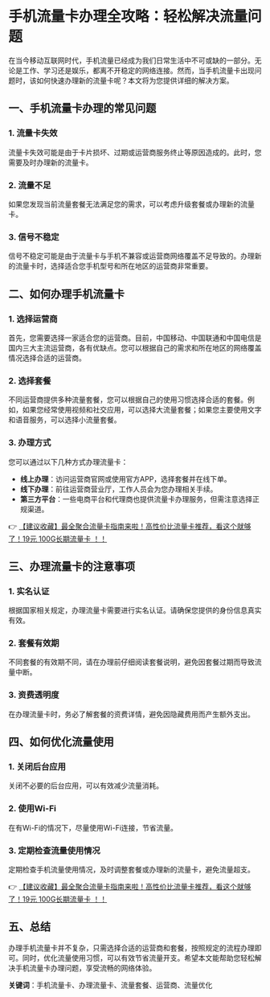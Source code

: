 # 手机流量卡办理全攻略：轻松解决流量问题

在当今移动互联网时代，手机流量已经成为我们日常生活中不可或缺的一部分。无论是工作、学习还是娱乐，都离不开稳定的网络连接。然而，当手机流量卡出现问题时，该如何快速办理新的流量卡呢？本文将为您提供详细的解决方案。

## 一、手机流量卡办理的常见问题

### 1. 流量卡失效
流量卡失效可能是由于卡片损坏、过期或运营商服务终止等原因造成的。此时，您需要及时办理新的流量卡。

### 2. 流量不足
如果您发现当前流量套餐无法满足您的需求，可以考虑升级套餐或办理新的流量卡。

### 3. 信号不稳定
信号不稳定可能是由于流量卡与手机不兼容或运营商网络覆盖不足导致的。办理新的流量卡时，选择适合您手机型号和所在地区的运营商非常重要。

## 二、如何办理手机流量卡

### 1. 选择运营商
首先，您需要选择一家适合您的运营商。目前，中国移动、中国联通和中国电信是国内三大主流运营商，各有优缺点。您可以根据自己的需求和所在地区的网络覆盖情况选择合适的运营商。

### 2. 选择套餐
不同运营商提供多种流量套餐，您可以根据自己的使用习惯选择合适的套餐。例如，如果您经常使用视频和社交应用，可以选择大流量套餐；如果您主要使用文字和语音服务，可以选择小流量套餐。

### 3. 办理方式
您可以通过以下几种方式办理流量卡：
- **线上办理**：访问运营商官网或使用官方APP，选择套餐并在线下单。
- **线下办理**：前往运营商营业厅，工作人员会为您办理相关手续。
- **第三方平台**：一些电商平台和代理商也提供流量卡办理服务，但需注意选择正规渠道。

👉 [【建议收藏】最全聚合流量卡指南来啦！高性价比流量卡推荐，看这个就够了！19元 100G长期流量卡 ！！](https://bit.ly/Liuliangka)

## 三、办理流量卡的注意事项

### 1. 实名认证
根据国家相关规定，办理流量卡需要进行实名认证。请确保您提供的身份信息真实有效。

### 2. 套餐有效期
不同套餐的有效期不同，请在办理前仔细阅读套餐说明，避免因套餐过期而导致流量中断。

### 3. 资费透明度
在办理流量卡时，务必了解套餐的资费详情，避免因隐藏费用而产生额外支出。

## 四、如何优化流量使用

### 1. 关闭后台应用
关闭不必要的后台应用，可以有效减少流量消耗。

### 2. 使用Wi-Fi
在有Wi-Fi的情况下，尽量使用Wi-Fi连接，节省流量。

### 3. 定期检查流量使用情况
定期检查手机流量使用情况，及时调整套餐或办理新的流量卡，避免流量超支。

👉 [【建议收藏】最全聚合流量卡指南来啦！高性价比流量卡推荐，看这个就够了！19元 100G长期流量卡 ！！](https://bit.ly/Liuliangka)

## 五、总结

办理手机流量卡并不复杂，只需选择合适的运营商和套餐，按照规定的流程办理即可。同时，优化流量使用习惯，可以有效节省流量开支。希望本文能帮助您轻松解决手机流量卡办理问题，享受流畅的网络体验。

**关键词**：手机流量卡、办理流量卡、流量套餐、运营商、流量优化